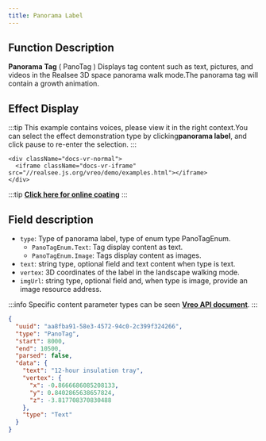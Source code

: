 ```yaml
---
title: Panorama Label
---
```


## Function Description

**Panorama Tag** ( PanoTag ) Displays tag content such as text, pictures, and videos in the Realsee 3D space panorama walk mode.The panorama tag will contain a growth animation.

## Effect Display

:::tip
This example contains voices, please view it in the right context.You can select the effect demonstration type by clicking**panorama label**, and click pause to re-enter the selection.
:::

```mdx-code-block
<div className="docs-vr-normal">
  <iframe className="docs-vr-iframe" src="//realsee.js.org/vreo/demo/examples.html"></iframe>
</div>
```

:::tip
**[Click here for online coating](https://codesandbox.io/s/vreo-forked-tyn7gd?file=/src/player.tsx)**
:::

## Field description

- `type`: Type of panorama label, type of enum type PanoTagEnum.
  - `PanoTagEnum.Text`: Tag display content as text.
  - `PanoTagEnum.Image`: Tags display content as images.
- `text`: string type, optional field and text content when type is text.
- `vertex`: 3D coordinates of the label in the landscape walking mode.
- `imgUrl`: string type, optional field and, when type is image, provide an image resource address.

:::info
Specific content parameter types can be seen [**Vreo API document**](https://realsee.js.org/vreo/modules/Player.html#PanoTagData).
:::

```json title="全景标签类型数据样例"
{
  "uuid": "aa8fba91-58e3-4572-94c0-2c399f324266",
  "type": "PanoTag",
  "start": 8000,
  "end": 10500,
  "parsed": false,
  "data": {
    "text": "12-hour insulation tray",
    "vertex": {
      "x": -0.8666686085208133,
      "y": 0.8402865638657824,
      "z": -3.817708370830488
    },
    "type": "Text"
  }
}
```
